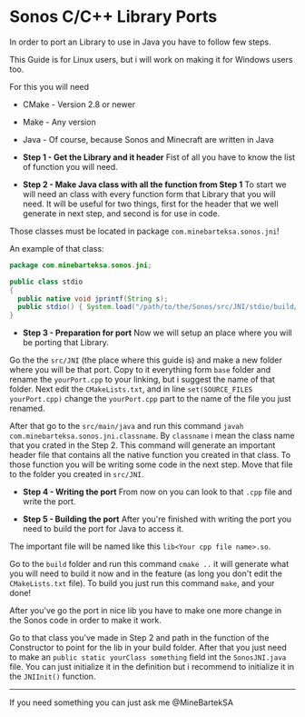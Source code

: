 Sonos C/C++ Library Ports
======

In order to port an Library to use in Java you have to follow few steps.

This Guide is for Linux users, but i will work on making it for Windows users too.

For this you will need
* CMake - Version 2.8 or newer
* Make - Any version
* Java - Of course, because Sonos and Minecraft are written in Java

* **Step 1 - Get the Library and it header**
Fist of all you have to know the list of function you will need.

* **Step 2 - Make Java class with all the function from Step 1**
To start we will need an class with every function form that Library that you will need.
It will be useful for two things, first for the header that we well generate in next step, and second is for use in code.

Those classes must be located in package `com.minebarteksa.sonos.jni`!

An example of that class:
```java
package com.minebarteksa.sonos.jni;

public class stdio
{
  public native void jprintf(String s);
  public stdio() { System.load("/path/to/the/Sonos/src/JNI/stdio/build/libstdioport.so"); }
}
```

* **Step 3 - Preparation for port**
Now we will setup an place where you will be porting that Library.

Go the the `src/JNI` (the place where this guide is) and make a new folder where you will be that port.
Copy to it everything form `base` folder and rename the `yourPort.cpp` to your linking, but i suggest the name of that folder.
Next edit the `CMakeLists.txt`, and in line `set(SOURCE_FILES yourPort.cpp)` change the `yourPort.cpp` part to the name of the file you just renamed.

After that go to the `src/main/java` and run this command `javah com.minebarteksa.sonos.jni.classname`.
By `classname` i mean the class name that you crated in the Step 2.
This command will generate an important header file that contains all the native function you created in that class.
To those function you will be writing some code in the next step.
Move that file to the folder you created in `src/JNI`.

* **Step 4 - Writing the port**
From now on you can look to that `.cpp` file and write the port.

* **Step 5 - Building the port**
After you're finished with writing the port you need to build the port for Java to access it.

The important file will be named like this `lib<Your cpp file name>.so`.

Go to the `build` folder and run this command `cmake ..` it will generate what you will need to build it now and in the feature (as long you don't edit the `CMakeLists.txt` file).
To build you just run this command `make`, and your done!

After you've go the port in nice lib you have to make one more change in the Sonos code in order to make it work.

Go to that class you've made in Step 2 and path in the function of the Constructor to point for the lib in your build folder.
After that you just need to make an `public static yourClass something` field int the `SonosJNI.java` file.
You can just initialize it in the definition but i recommend to initialize it in the `JNIInit()` function.

***

If you need something you can just ask me @MineBartekSA
